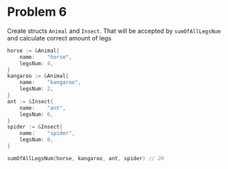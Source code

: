 # Problem 6

Create structs `Animal` and `Insect`. That will be accepted by `sumOfAllLegsNum` and calculate correct amount of legs

```go
horse := &Animal{
    name:    "horse",
    legsNum: 4,
}
kangaroo := &Animal{
    name:    "kangaroo",
    legsNum: 2,
}
ant := &Insect{
    name:    "ant",
    legsNum: 6,
}
spider := &Insect{
    name:    "spider",
    legsNum: 8,
}

sumOfAllLegsNum(horse, kangaroo, ant, spider) // 20
```
